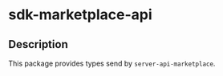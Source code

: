 # sdk-marketplace-api

## Description

This package provides types send by `server-api-marketplace`.

